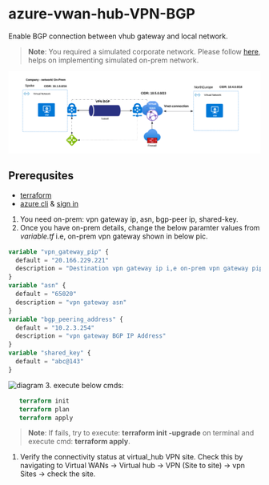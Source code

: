 # azure-vwan-hub-VPN-BGP

Enable BGP connection between vhub gateway and local network.

> **Note**: You required a simulated corporate network. Please follow [here](https://github.com/sree7k7/tf_vnet_vpn_lgw_bastion), helps on implementing simulated on-prem network.

![diagram](/pics/VWAN-S2S-VPN-BGP.png)
## Prerequsites
- [terraform](https://developer.hashicorp.com/terraform/tutorials/aws-get-started/install-cli)
- [azure cli](https://learn.microsoft.com/en-us/cli/azure/install-azure-cli) & [sign in](https://learn.microsoft.com/en-us/cli/azure/authenticate-azure-cli)

1. You need on-prem: vpn gateway ip, asn, bgp-peer ip, shared-key.
2. Once you have on-prem details, change the below paramter values from *variable.tf* i.e, on-prem vpn gateway shown in below pic.
```terraform
variable "vpn_gateway_pip" {
  default = "20.166.229.221"
  description = "Destination vpn gateway ip i,e on-prem vpn gateway pip"
}
variable "asn" {
  default = "65020"
  description = "vpn gateway asn"
}
variable "bgp_peering_address" {
  default = "10.2.3.254"
  description = "vpn gateway BGP IP Address"
}
variable "shared_key" {
  default = "abc@143"
}

```
![diagram](/pics/on-prem-vpn-gateway.png)
3. execute below cmds:
```terraform 
   terraform init
   terraform plan
   terraform apply
```
> **Note**: If fails, try to execute: **terraform init -upgrade** on terminal and execute cmd: **terraform apply**.

1. Verify the connectivity status at virtual_hub VPN site. Check this by navigating to Virtual WANs → Virtual hub → VPN (Site to site) → vpn Sites → check the site.